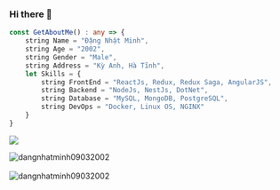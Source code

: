 
### Hi there 👋

```TypeScript
const GetAboutMe() : any => {
    string Name = "Đặng Nhật Minh",
    string Age = "2002",
    string Gender = "Male",
    string Address = "Kỳ Anh, Hà Tĩnh",
    let Skills = {
        string FrontEnd = "ReactJs, Redux, Redux Saga, AngularJS",
        string Backend = "NodeJs, NestJs, DotNet",
        string Database = "MySQL, MongoDB, PostgreSQL",
        string DevOps = "Docker, Linux OS, NGINX"
    }
}
```

![](https://estruyf-github.azurewebsites.net/api/VisitorHit?user=dangnhatminh09032002&repo=dangnhatminh0902002&countColor=%237B1E7A)

<div>
  <img align="center" src="https://github-readme-stats.vercel.app/api?username=dangnhatminh09032002&show_icons=true&theme=dark" alt="dangnhatminh09032002" />
<div/>
<br />
  
<div>
  <img align="center" src="https://github-readme-stats.vercel.app/api/top-langs/?username=dangnhatminh09032002&layout=compact&hide=html&theme=dark" alt="dangnhatminh09032002" />
<div/>
<br />
